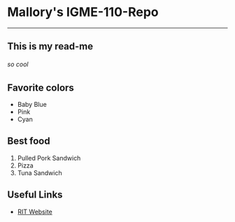 # Mallory's IGME-110-Repo
---
## This is my read-me
###### *so cool*

## Favorite colors
- Baby Blue
- Pink
- Cyan

## Best food
1. Pulled Pork Sandwich
2. Pizza
3. Tuna Sandwich

## Useful Links
- [RIT Website](https://www.rit.edu)

